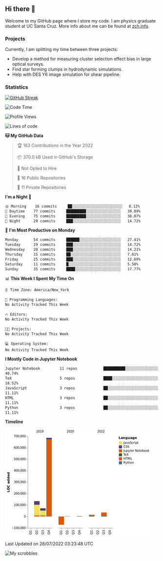 ## Hi there 👋

Welcome to my GitHub page where I store my code. I am physics graduate student at UC Santa Cruz. More info about me can be found at [zch.info](www.zch.info).

### Projects

Currently, I am splitting my time between three projects:

- Develop a method for measuring cluster selection effect bias in large optical surveys.
- Find star forming clumps in hydrodynamic simulations.
- Help with DES Y6 image simulation for shear pipeline.

### Statistics

[![GitHub Streak](https://github-readme-streak-stats.herokuapp.com/?user=zhouconghao&theme=highcontrast)](https://git.io/streak-stats)

<!--START_SECTION:waka-->
![Code Time](http://img.shields.io/badge/Code%20Time-123%20hrs%206%20mins-blue)

![Profile Views](http://img.shields.io/badge/Profile%20Views-10-blue)

![Lines of code](https://img.shields.io/badge/From%20Hello%20World%20I%27ve%20Written-875%20Thousand%20lines%20of%20code-blue)

**🐱 My GitHub Data** 

> 🏆 163 Contributions in the Year 2022
 > 
> 📦 370.0 kB Used in GitHub's Storage 
 > 
> 🚫 Not Opted to Hire
 > 
> 📜 16 Public Repositories 
 > 
> 🔑 11 Private Repositories  
 > 
**I'm a Night 🦉** 

```text
🌞 Morning    16 commits     ██░░░░░░░░░░░░░░░░░░░░░░░   8.12% 
🌆 Daytime    77 commits     █████████░░░░░░░░░░░░░░░░   39.09% 
🌃 Evening    75 commits     █████████░░░░░░░░░░░░░░░░   38.07% 
🌙 Night      29 commits     ███░░░░░░░░░░░░░░░░░░░░░░   14.72%

```
📅 **I'm Most Productive on Monday** 

```text
Monday       54 commits     ██████░░░░░░░░░░░░░░░░░░░   27.41% 
Tuesday      29 commits     ███░░░░░░░░░░░░░░░░░░░░░░   14.72% 
Wednesday    28 commits     ███░░░░░░░░░░░░░░░░░░░░░░   14.21% 
Thursday     15 commits     ██░░░░░░░░░░░░░░░░░░░░░░░   7.61% 
Friday       25 commits     ███░░░░░░░░░░░░░░░░░░░░░░   12.69% 
Saturday     11 commits     █░░░░░░░░░░░░░░░░░░░░░░░░   5.58% 
Sunday       35 commits     ████░░░░░░░░░░░░░░░░░░░░░   17.77%

```


📊 **This Week I Spent My Time On** 

```text
⌚︎ Time Zone: America/New_York

💬 Programming Languages: 
No Activity Tracked This Week

🔥 Editors: 
No Activity Tracked This Week

🐱‍💻 Projects: 
No Activity Tracked This Week

💻 Operating System: 
No Activity Tracked This Week

```

**I Mostly Code in Jupyter Notebook** 

```text
Jupyter Notebook         11 repos            ██████████░░░░░░░░░░░░░░░   40.74% 
TeX                      5 repos             ████░░░░░░░░░░░░░░░░░░░░░   18.52% 
JavaScript               3 repos             ██░░░░░░░░░░░░░░░░░░░░░░░   11.11% 
HTML                     3 repos             ██░░░░░░░░░░░░░░░░░░░░░░░   11.11% 
Python                   3 repos             ██░░░░░░░░░░░░░░░░░░░░░░░   11.11%

```


**Timeline**

![Chart not found](https://raw.githubusercontent.com/zhouconghao/zhouconghao/main/charts/bar_graph.png) 


 Last Updated on 28/07/2022 03:23:48 UTC
<!--END_SECTION:waka-->

<!-- ![](https://raw.githubusercontent.com/zhouconghao/github-stats/master/generated/overview.svg#gh-dark-mode-only)
![](https://raw.githubusercontent.com/zhouconghao/github-stats/master/generated/overview.svg#gh-light-mode-only)

![](https://raw.githubusercontent.com/zhouconghao/github-stats/master/generated/languages.svg#gh-dark-mode-only)
![](https://raw.githubusercontent.com/zhouconghao/github-stats/master/generated/languages.svg#gh-light-mode-only) -->

![My scrobbles](https://lastfm-recently-played.vercel.app/api?user=zchvsre)


<!--
**zchvsre/zchvsre** is a ✨ _special_ ✨ repository because its `README.md` (this file) appears on your GitHub profile.

Here are some ideas to get you started:

- 🔭 I’m currently working on ...
- 🌱 I’m currently learning ...
- 👯 I’m looking to collaborate on ...
- 🤔 I’m looking for help with ...
- 💬 Ask me about ...
- 📫 How to reach me: ...
- 😄 Pronouns: ...
- ⚡ Fun fact: ...
-->
